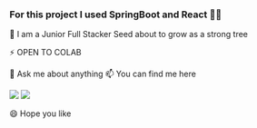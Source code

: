 ### For this project I used SpringBoot and React :woman_technologist:



🌱 I am a Junior Full Stacker Seed about to grow as a strong tree

⚡ OPEN TO COLAB

💬 Ask me about anything
📫 You can find me here
<p align="left">
  <a href="limatainer@gmail.com" alt="Gmail">
  <img src="https://img.shields.io/badge/-Gmail-FF0000?style=flat-square&labelColor=FF0000&logo=gmail&logoColor=white&link=limatainer@gmail.com" /></a>
  <a href="https://www.linkedin.com/in/marianacousseiro/" alt="Linkedin">
  <img src="https://img.shields.io/badge/-Linkedin-0e76a8?style=flat-square&logo=Linkedin&logoColor=white&link=https://www.linkedin.com/in/marianacousseiro/" /></a>
  
😄 Hope you like
